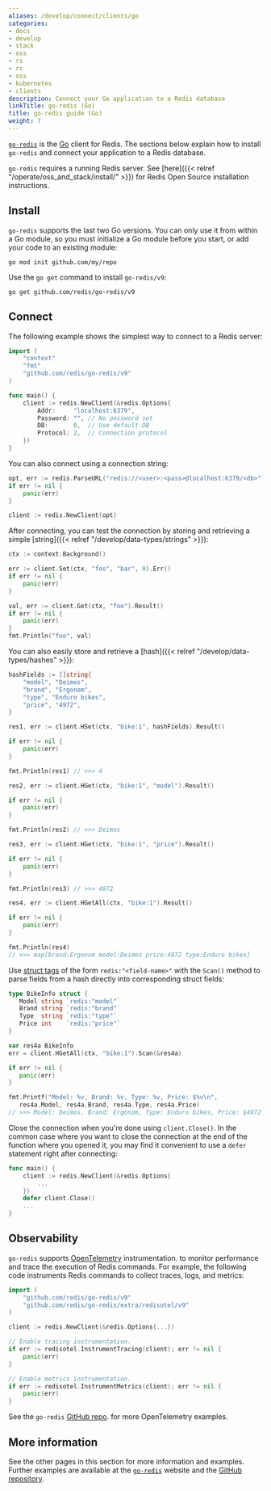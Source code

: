 ```yaml
---
aliases: /develop/connect/clients/go
categories:
- docs
- develop
- stack
- oss
- rs
- rc
- oss
- kubernetes
- clients
description: Connect your Go application to a Redis database
linkTitle: go-redis (Go)
title: go-redis guide (Go)
weight: 7
---
```


[`go-redis`](https://github.com/redis/go-redis) is the [Go](https://go.dev/) client for Redis.
The sections below explain how to install `go-redis` and connect your application to a Redis database.

`go-redis` requires a running Redis server. See [here]({{< relref "/operate/oss_and_stack/install/" >}}) for Redis Open Source installation instructions.

## Install

`go-redis` supports the last two Go versions. You can only use it from within
a Go module, so you must initialize a Go module before you start, or add your code to
an existing module:

```
go mod init github.com/my/repo
```

Use the `go get` command to install `go-redis/v9`:

```
go get github.com/redis/go-redis/v9
```

## Connect

The following example shows the simplest way to connect to a Redis server:

```go
import (
	"context"
	"fmt"
	"github.com/redis/go-redis/v9"
)

func main() {    
    client := redis.NewClient(&redis.Options{
        Addr:	  "localhost:6379",
        Password: "", // No password set
        DB:		  0,  // Use default DB
        Protocol: 2,  // Connection protocol
    })
}
```

You can also connect using a connection string:

```go
opt, err := redis.ParseURL("redis://<user>:<pass>@localhost:6379/<db>")
if err != nil {
	panic(err)
}

client := redis.NewClient(opt)
```

After connecting, you can test the connection by  storing and retrieving
a simple [string]({{< relref "/develop/data-types/strings" >}}):

```go
ctx := context.Background()

err := client.Set(ctx, "foo", "bar", 0).Err()
if err != nil {
    panic(err)
}

val, err := client.Get(ctx, "foo").Result()
if err != nil {
    panic(err)
}
fmt.Println("foo", val)
```

You can also easily store and retrieve a [hash]({{< relref "/develop/data-types/hashes" >}}):

```go
hashFields := []string{
    "model", "Deimos",
    "brand", "Ergonom",
    "type", "Enduro bikes",
    "price", "4972",
}

res1, err := client.HSet(ctx, "bike:1", hashFields).Result()

if err != nil {
    panic(err)
}

fmt.Println(res1) // >>> 4

res2, err := client.HGet(ctx, "bike:1", "model").Result()

if err != nil {
    panic(err)
}

fmt.Println(res2) // >>> Deimos

res3, err := client.HGet(ctx, "bike:1", "price").Result()

if err != nil {
    panic(err)
}

fmt.Println(res3) // >>> 4972

res4, err := client.HGetAll(ctx, "bike:1").Result()

if err != nil {
    panic(err)
}

fmt.Println(res4)
// >>> map[brand:Ergonom model:Deimos price:4972 type:Enduro bikes]
 ```

 Use
 [struct tags](https://stackoverflow.com/questions/10858787/what-are-the-uses-for-struct-tags-in-go)
 of the form `redis:"<field-name>"` with the `Scan()` method to parse fields from
 a hash directly into corresponding struct fields:

 ```go
type BikeInfo struct {
    Model string `redis:"model"`
    Brand string `redis:"brand"`
    Type  string `redis:"type"`
    Price int    `redis:"price"`
}

var res4a BikeInfo
err = client.HGetAll(ctx, "bike:1").Scan(&res4a)

if err != nil {
    panic(err)
}

fmt.Printf("Model: %v, Brand: %v, Type: %v, Price: $%v\n",
    res4a.Model, res4a.Brand, res4a.Type, res4a.Price)
// >>> Model: Deimos, Brand: Ergonom, Type: Enduro bikes, Price: $4972
 ```

Close the connection when you're done using `client.Close()`. In the
common case where you want to close the connection at the end of the
function where you opened it, you may find it convenient to use a `defer`
statement right after connecting:

```go
func main() {    
    client := redis.NewClient(&redis.Options{
        ...
    })
    defer client.Close()
    ...
}
```

## Observability

`go-redis` supports [OpenTelemetry](https://opentelemetry.io/) instrumentation.
to monitor performance and trace the execution of Redis commands.
For example, the following code instruments Redis commands to collect traces, logs, and metrics:

```go
import (
    "github.com/redis/go-redis/v9"
    "github.com/redis/go-redis/extra/redisotel/v9"
)

client := redis.NewClient(&redis.Options{...})

// Enable tracing instrumentation.
if err := redisotel.InstrumentTracing(client); err != nil {
	panic(err)
}

// Enable metrics instrumentation.
if err := redisotel.InstrumentMetrics(client); err != nil {
	panic(err)
}
```

See the `go-redis` [GitHub repo](https://github.com/redis/go-redis/blob/master/example/otel/README.md).
for more OpenTelemetry examples.

## More information

See the other pages in this section for more information and examples.
Further examples are available at the [`go-redis`](https://redis.uptrace.dev/guide/) website
and the [GitHub repository](https://github.com/redis/go-redis).

